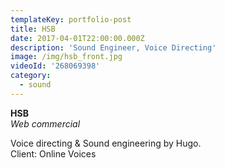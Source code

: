 ```yaml
---
templateKey: portfolio-post
title: HSB
date: 2017-04-01T22:00:00.000Z
description: 'Sound Engineer, Voice Directing'
image: /img/hsb_front.jpg
videoId: '268069398'
category:
  - sound
---
```

**HSB** \
_Web commercial_

Voice directing & Sound engineering by Hugo.\
Client: Online Voices
